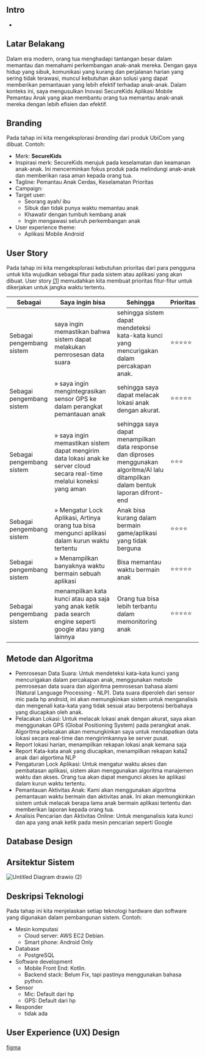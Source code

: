
## Intro 
- 

## Latar Belakang 
Dalam era modern, orang tua menghadapi tantangan besar dalam memantau dan memahami perkembangan anak-anak mereka. Dengan gaya hidup yang sibuk, komunikasi yang kurang dan perjalanan harian yang sering tidak terawasi, muncul kebutuhan akan solusi yang dapat memberikan pemantauan yang lebih efektif terhadap anak-anak. Dalam konteks ini, saya mengusulkan Inovasi SecureKids Aplikasi Mobile Pemantau Anak yang akan membantu orang tua memantau anak-anak mereka dengan lebih efisien dan efektif.

## Branding 
Pada tahap ini kita mengeksplorasi *branding* dari produk UbiCom yang dibuat. Contoh:
- Merk: **SecureKids** 
- Inspirasi merk: SecureKids merujuk pada keselamatan dan keamanan anak-anak. Ini mencerminkan fokus produk pada melindungi anak-anak dan memberikan rasa aman kepada orang tua.
- Tagline: Pemantau Anak Cerdas, Keselamatan Prioritas
- Campaign: 
- Target user:
  - Seorang ayah/ ibu
  - Sibuk dan tidak punya waktu memantau anak
  - Khawatir dengan tumbuh kembang anak
  - Ingin mengawasi seluruh perkembangan anak
- User experience theme:
  - Aplikasi Mobile Android

## User Story
Pada tahap ini kita mengeksplorasi kebutuhan prioritas dari para pengguna untuk kita wujudkan sebagai fitur pada sistem atau aplikasi yang akan dibuat.
User story [[1]](https://www.mountaingoatsoftware.com/agile/user-stories) memudahkan kita membuat prioritas fitur-fitur untuk dikerjakan untuk jangka waktu tertentu.

|Sebagai|Saya ingin bisa|Sehingga|Prioritas
|---|---|---|---|
|Sebagai pengembang sistem|saya ingin memastikan bahwa sistem dapat melakukan pemrosesan data suara|sehingga sistem dapat mendeteksi kata-kata kunci yang mencurigakan dalam percakapan anak.|⭐⭐⭐⭐⭐|
|Sebagai pengembang sistem|&raquo; saya ingin mengintegrasikan sensor GPS ke dalam perangkat pemantauan anak |sehingga saya dapat melacak lokasi anak dengan akurat.|⭐⭐⭐⭐⭐|
|Sebagai pengembang sistem|&raquo; saya ingin memastikan sistem dapat mengirim data lokasi anak ke server cloud secara real-time melalui koneksi yang aman|sehingga saya dapat menampilkan data response dan diproses menggunakan algoritma/AI lalu ditampilkan dalam bentuk laporan difront-end|⭐⭐⭐|
|Sebagai pengembang sistem|&raquo; Mengatur Lock Aplikasi, Artinya orang tua bisa mengunci aplikasi dalam kurun waktu tertentu |Anak bisa kurang dalam bermain game/aplikasi yang tidak berguna|⭐⭐⭐⭐|
|Sebagai pengembang sistem|&raquo; Menampilkan banyaknya waktu bermain sebuah aplikasi |Bisa memantau waktu bermain anak|⭐⭐⭐⭐⭐|
|Sebagai pengembang sistem|menampilkan kata kunci atau apa saja yang anak ketik pada search engine seperti google atau yang lainnya |Orang tua  bisa lebih terbantu dalam memonitoring anak|⭐⭐⭐⭐⭐|

## Metode dan Algoritma 
- Pemrosesan Data Suara: Untuk mendeteksi kata-kata kunci yang mencurigakan dalam percakapan anak, menggunakan metode pemrosesan data suara dan algoritma pemrosesan bahasa alami (Natural Language Processing - NLP). Data suara diperoleh dari sensor mic pada hp android, ini akan memungkinkan sistem untuk menganalisis dan mengenali kata-kata yang tidak sesuai atau berpotensi berbahaya yang diucapkan oleh anak.
- Pelacakan Lokasi: Untuk melacak lokasi anak dengan akurat, saya akan menggunakan GPS (Global Positioning System) pada perangkat anak. Algoritma pelacakan akan memungkinkan saya untuk mendapatkan data lokasi secara real-time dan mengirimkannya ke server pusat.
- Report lokasi harian, menampilkan rekapan lokasi anak kemana saja
- Report Kata-kata anak yang diucapkan, menampilkan rekapan kata2 anak dari algortima NLP
- Pengaturan Lock Aplikasi: Untuk mengatur waktu akses dan pembatasan aplikasi, sistem akan menggunakan algoritma manajemen waktu dan akses. Orang tua akan dapat mengunci akses ke aplikasi dalam kurun waktu tertentu.
- Pemantauan Aktivitas Anak: Kami akan menggunakan algoritma pemantauan waktu bermain dan aktivitas anak. Ini akan memungkinkan sistem untuk melacak berapa lama anak bermain aplikasi tertentu dan memberikan laporan kepada orang tua.
- Analisis Pencarian dan Aktivitas Online: Untuk menganalisis kata kunci dan apa yang anak ketik pada mesin pencarian seperti Google

## Database Design

## Arsitektur Sistem 
![Untitled Diagram drawio (2)](https://github.com/romijatmiko/romijatmiko.github.io/assets/71611488/35082c71-6f3d-4298-bdf8-f94a4f65808d)
## Deskripsi Teknologi 
Pada tahap ini kita menjelaskan setiap teknologi hardware dan software yang digunakan dalam pembangunan sistem. Contoh:
- Mesin komputasi
  - Cloud server: AWS EC2 Debian.
  - Smart phone: Android Only
- Database
  - PostgreSQL
- Software development
  - Mobile Front End: Kotlin.
  - Backend stack: Belum Fix, tapi pastinya menggunakan bahasa python.
- Sensor 
  - Mic: Default dari hp
  - GPS: Default dari hp
- Responder 
  - tidak ada

## User Experience (UX) Design 
[figma](https://www.figma.com/file/25X3nEDWY43rm7T8f03P2c/Untitled?type=design&node-id=0%3A1&mode=design&t=tARznfszltsGoiyb-1)
